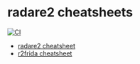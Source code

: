 # radare2 cheatsheets

[![CI](https://github.com/astralia/radare2-cheatsheets/actions/workflows/ci.yml/badge.svg)](https://github.com/astralia/radare2-cheatsheets/actions/workflows/ci.yml)

+ [radare2 cheatsheet](radare2-cheatsheet.pdf)
+ [r2frida cheatsheet](r2frida-cheatsheet.pdf)
